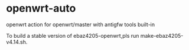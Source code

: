 # openwrt-auto

openwrt action for openwrt/master with antigfw tools built-in

To build a stable version of ebaz4205-openwrt,pls run make-ebaz4205-v4.14.sh.
